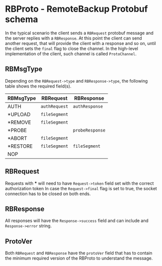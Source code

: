 # RBProto - RemoteBackup Protobuf schema

In the typical scenario the client sends a `RBRequest` protobuf message and the server replies with a `RBResponse`. At this point the client can send another request, that will provide the client with a response and so on, until the client sets the `final` flag to close the channel. In the high-level implementation of the client, such channel is called `ProtoChannel`.

## RBMsgType
Depending on the `RBRequest->type` and `RBResponse->type`, the following table shows the required field(s).

| RBMsgType  | RBRequest     | RBResponse      |
|------------|---------------|-----------------|
|  AUTH      | `authRequest` | `authResponse`  |
| *UPLOAD    | `fileSegment` |                 |
| *REMOVE    | `fileSegment` |                 |
| *PROBE     |               | `probeResponse` |
| *ABORT     | `fileSegment` |                 |
| *RESTORE   | `fileSegment` | `fileSegment`   |
|  NOP       |               |                 |


## RBRequest
Requests with __*__ will need to have `Request->token` field set with the correct authorization token
In case the `Request->final` flag is set to true, the socket connection has to be closed on both ends. 

## RBResponse
All responses will have the `Response->success` field and can include and `Response->error` string. 

## ProtoVer
Both `RBRequest` and `RBResponse` have the `protoVer` field that has to contain the minimum required version of the RBProto to understand the message.
